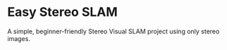# Easy Stereo SLAM
A simple, beginner-friendly Stereo Visual SLAM project using only stereo images.
